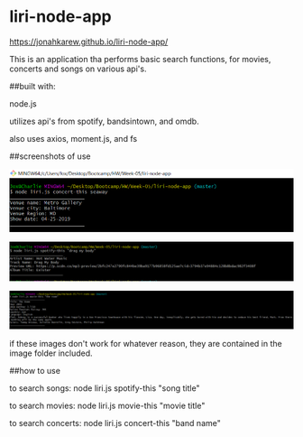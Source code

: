 # liri-node-app

https://jonahkarew.github.io/liri-node-app/

This is an application tha performs basic search functions, for movies, concerts and songs on various api's.

##built with:

node.js

utilizes api's from spotify, bandsintown, and omdb.

also uses axios, moment.js, and fs

##screenshots of use

![bandsintown](./images/bandsintown.png)

![spotify](./images/spotify.png)

![omdb](./images/omdb.png)

if these images don't work for whatever reason, they are contained in the image folder included.

##how to use

to search songs: node liri.js spotify-this "song title"

to search movies: node liri.js movie-this "movie title"

to search concerts: node liri.js concert-this "band name"